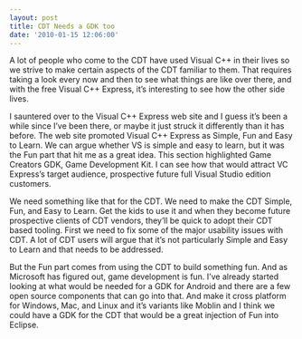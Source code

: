 ```yaml
---
layout: post
title: CDT Needs a GDK too
date: '2010-01-15 12:06:00'
---
```



A lot of people who come to the CDT have used Visual C++ in their lives so we strive to make certain aspects of the CDT familiar to them. That requires taking a look every now and then to see what things are like over there, and with the free Visual C++ Express, it’s interesting to see how the other side lives.

I sauntered over to the Visual C++ Express web site and I guess it’s been a while since I’ve been there, or maybe it just struck it differently than it has before. The web site promoted Visual C++ Express as Simple, Fun and Easy to Learn. We can argue whether VS is simple and easy to learn, but it was the Fun part that hit me as a great idea. This section highlighted Game Creators GDK, Game Development Kit. I can see how that would attract VC Express’s target audience, prospective future full Visual Studio edition customers.

We need something like that for the CDT. We need to make the CDT Simple, Fun, and Easy to Learn. Get the kids to use it and when they become future prospective clients of CDT vendors, they’ll be quick to adopt their CDT based tooling. First we need to fix some of the major usability issues with CDT. A lot of CDT users will argue that it’s not particularly Simple and Easy to Learn and that needs to be addressed.

But the Fun part comes from using the CDT to build something fun. And as Microsoft has figured out, game development is fun. I’ve already started looking at what would be needed for a GDK for Android and there are a few open source components that can go into that. And make it cross platform for Windows, Mac, and Linux and it’s variants like Moblin and I think we could have a GDK for the CDT that would be a great injection of Fun into Eclipse.


